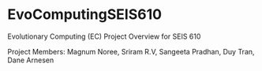 # EvoComputingSEIS610
Evolutionary Computing (EC) Project Overview for SEIS 610

Project Members:
Magnum Noree,
Sriram R.V,
Sangeeta Pradhan, 
Duy Tran,
Dane Arnesen
